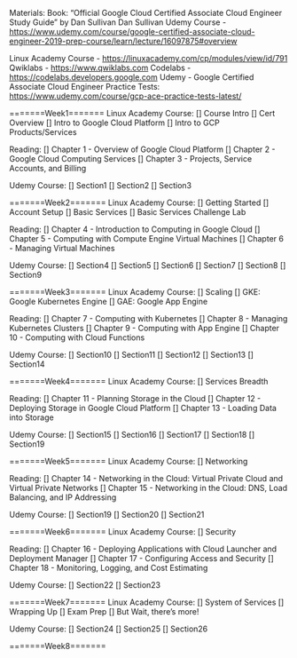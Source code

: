 Materials:
Book: “Official Google Cloud Certified Associate Cloud Engineer Study Guide” by Dan Sullivan 
Dan Sullivan Udemy Course - https://www.udemy.com/course/google-certified-associate-cloud-engineer-2019-prep-course/learn/lecture/16097875#overview

Linux Academy Course - https://linuxacademy.com/cp/modules/view/id/791
Qwiklabs - https://www.qwiklabs.com
Codelabs - https://codelabs.developers.google.com
Udemy - Google Certified Associate Cloud Engineer Practice Tests: https://www.udemy.com/course/gcp-ace-practice-tests-latest/

=======Week1=======
Linux Academy Course:
[] Course Intro
[] Cert Overview
[] Intro to Google Cloud Platform
[] Intro to GCP Products/Services

Reading:
[] Chapter 1 - Overview of Google Cloud Platform
[] Chapter 2 - Google Cloud Computing Services
[] Chapter 3 - Projects, Service Accounts, and Billing

Udemy Course:
[] Section1
[] Section2
[] Section3

=======Week2=======
Linux Academy Course:
[] Getting Started
[] Account Setup
[] Basic Services
[] Basic Services Challenge Lab

Reading:
[] Chapter 4 - Introduction to Computing in Google Cloud
[] Chapter 5 - Computing with Compute Engine Virtual Machines
[] Chapter 6 - Managing Virtual Machines

Udemy Course:
[] Section4
[] Section5
[] Section6
[] Section7
[] Section8
[] Section9

=======Week3=======
Linux Academy Course:
[] Scaling
[] GKE: Google Kubernetes Engine
[] GAE: Google App Engine


Reading:
[] Chapter 7 - Computing with Kubernetes
[] Chapter 8 - Managing Kubernetes Clusters
[] Chapter 9 - Computing with App Engine
[] Chapter 10 - Computing with Cloud Functions

Udemy Course:
[] Section10
[] Section11
[] Section12
[] Section13
[] Section14

=======Week4=======
Linux Academy Course:
[] Services Breadth

Reading:
[] Chapter 11 - Planning Storage in the Cloud
[] Chapter 12 - Deploying Storage in Google Cloud Platform
[] Chapter 13 - Loading Data into Storage

Udemy Course:
[] Section15
[] Section16
[] Section17
[] Section18
[] Section19

=======Week5=======
Linux Academy Course:
[] Networking

Reading:
[] Chapter 14 - Networking in the Cloud: Virtual Private Cloud and Virtual Private Networks
[] Chapter 15 - Networking in the Cloud: DNS, Load Balancing, and IP Addressing

Udemy Course:
[] Section19
[] Section20
[] Section21

=======Week6=======
Linux Academy Course:
[] Security

Reading:
[] Chapter 16 - Deploying Applications with Cloud Launcher and Deployment Manager
[] Chapter 17 - Configuring Access and Security
[] Chapter 18 - Monitoring, Logging, and Cost Estimating

Udemy Course:
[] Section22
[] Section23

=======Week7=======
Linux Academy Course:
[] System of Services
[] Wrapping Up
[] Exam Prep
[] But Wait, there’s more!

Udemy Course:
[] Section24
[] Section25
[] Section26

=======Week8=======



